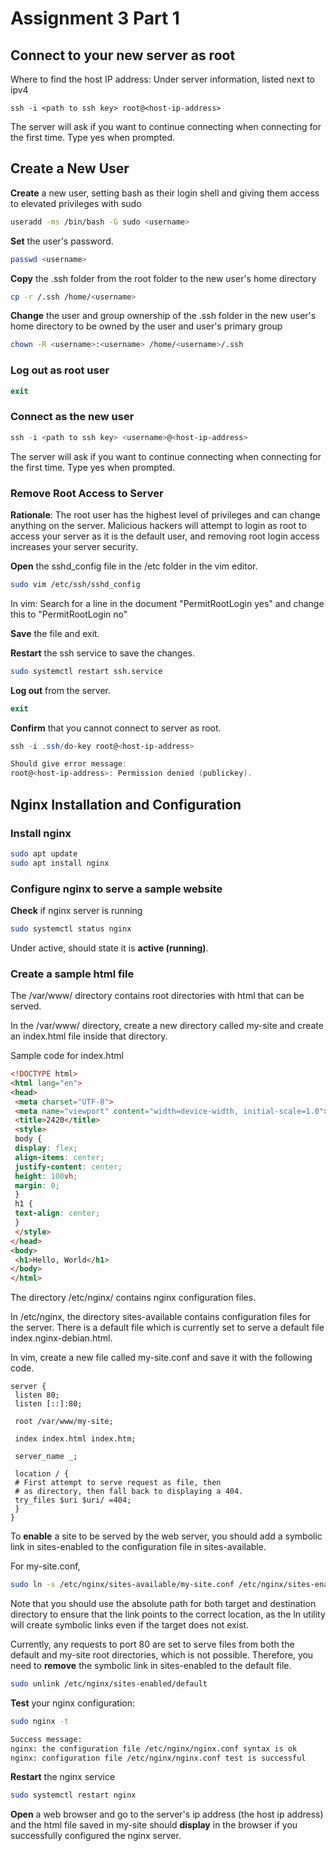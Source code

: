 ﻿# Assignment 3 Part 1

## Connect to your new server as root

Where to find the host IP address:
Under server information, listed next to ipv4

```
ssh -i <path to ssh key> root@<host-ip-address>
```

The server will ask if you want to continue connecting when connecting for the first time. Type yes when prompted.

## Create a New User 

**Create** a new user, setting bash as their login shell and giving them access to elevated privileges with sudo

```bash
useradd -ms /bin/bash -G sudo <username>
```

**Set** the user's password.

```bash
passwd <username>
```

**Copy** the .ssh folder from the root folder to the new user's home directory

```bash
cp -r /.ssh /home/<username>
```

**Change** the user and group ownership of the .ssh folder in the new user's home directory to be owned by the user and user's primary group

```bash
chown -R <username>:<username> /home/<username>/.ssh
```

### Log out as root user
```powershell
exit
```

### Connect as the new user
```powershell
ssh -i <path to ssh key> <username>@<host-ip-address>
```
The server will ask if you want to continue connecting when connecting for the first time. Type yes when prompted.

### Remove Root Access to Server

**Rationale**: The root user has the highest level of privileges and can change anything on the server. Malicious hackers will attempt to login as root to access your server as it is the default user, and removing root login access increases your server security.

**Open** the sshd_config file in the /etc folder in the vim editor.

```bash
sudo vim /etc/ssh/sshd_config
```
In vim:
Search for a line in the document "PermitRootLogin yes"
and change this to "PermitRootLogin no"

**Save** the file and exit.

**Restart** the ssh service to save the changes.
```bash
sudo systemctl restart ssh.service
```

**Log out** from the server.
```powershell
exit
```

**Confirm** that you cannot connect to server as root.

```powershell
ssh -i .ssh/do-key root@<host-ip-address>

Should give error message:
root@<host-ip-address>: Permission denied (publickey).
```

## Nginx Installation and Configuration

### Install nginx

```bash
sudo apt update
sudo apt install nginx
```

### Configure nginx to serve a sample website

**Check** if nginx server is running
```bash
sudo systemctl status nginx
```
Under active, should state it is **active (running)**.

###  Create a sample html file
The /var/www/ directory contains root directories with html that can be served.

In the /var/www/ directory, create a new directory called my-site and create an index.html file inside that directory.

Sample code for index.html
```html
<!DOCTYPE html>
<html lang="en">
<head>
 <meta charset="UTF-8">
 <meta name="viewport" content="width=device-width, initial-scale=1.0">
 <title>2420</title>
 <style>
 body {
 display: flex;
 align-items: center;
 justify-content: center;
 height: 100vh;
 margin: 0;
 }
 h1 {
 text-align: center;
 }
 </style>
</head>
<body>
 <h1>Hello, World</h1>
</body>
</html>
```

The directory /etc/nginx/ contains nginx configuration files.

In /etc/nginx, the directory sites-available contains configuration files for the server. There is a default file which is currently set to serve a default file index.nginx-debian.html.

In vim, create a new file called my-site.conf and save it with the following code.

```vim
server {
 listen 80;
 listen [::]:80;
  
 root /var/www/my-site;
  
 index index.html index.htm;
  
 server_name _;
  
 location / {
 # First attempt to serve request as file, then
 # as directory, then fall back to displaying a 404.
 try_files $uri $uri/ =404;
 }
}
```
To **enable** a site to be served by the web server, you should add a symbolic link in sites-enabled to the configuration file in sites-available.

For my-site.conf,
```bash
sudo ln -s /etc/nginx/sites-available/my-site.conf /etc/nginx/sites-enabled/my-site
```
Note that you should use the absolute path for both target and destination directory to ensure that the link points to the correct location, as the ln utility will create symbolic links even if the target does not exist.

Currently, any requests to port 80 are set to serve files from both the default and my-site root directories, which is not possible. Therefore, you need to **remove** the symbolic link in sites-enabled to the default file.

```bash
sudo unlink /etc/nginx/sites-enabled/default
```

**Test** your nginx configuration:

```bash
sudo nginx -t

Success message:
nginx: the configuration file /etc/nginx/nginx.conf syntax is ok
nginx: configuration file /etc/nginx/nginx.conf test is successful
```

**Restart** the nginx service
```bash
sudo systemctl restart nginx
```

**Open** a web browser and go to the server's ip address (the host ip address) and the html file saved in my-site should **display** in the browser if you successfully configured the nginx server.










